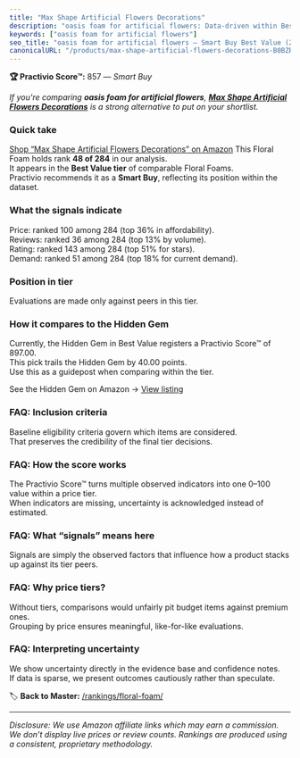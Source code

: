 ```yaml
---
title: "Max Shape Artificial Flowers Decorations"
description: "oasis foam for artificial flowers: Data-driven within Best Value ranking using the Practivio Score™. Positioned by quality, value, demand, findability, momentu…"
keywords: ["oasis foam for artificial flowers"]
seo_title: "oasis foam for artificial flowers — Smart Buy Best Value (2025)"
canonicalURL: "/products/max-shape-artificial-flowers-decorations-B0BZR9FWZ9/"
---
```


**🏆 Practivio Score™:** 857 — _Smart Buy_


*If you're comparing **oasis foam for artificial flowers**, **[Max Shape Artificial Flowers Decorations](https://www.amazon.com/dp/B0BZR9FWZ9?tag=practivio-20)** is a strong alternative to put on your shortlist.*
### Quick take
[Shop “Max Shape Artificial Flowers Decorations” on Amazon](https://www.amazon.com/dp/B0BZR9FWZ9?tag=practivio-20)
This Floral Foam holds rank **48 of 284** in our analysis.  
It appears in the **Best Value tier** of comparable Floral Foams.  
Practivio recommends it as a **Smart Buy**, reflecting its position within the dataset.

### What the signals indicate
Price: ranked 100 among 284 (top 36% in affordability).  
Reviews: ranked 36 among 284 (top 13% by volume).  
Rating: ranked 143 among 284 (top 51% for stars).  
Demand: ranked 51 among 284 (top 18% for current demand).

### Position in tier
Evaluations are made only against peers in this tier.

### How it compares to the Hidden Gem
Currently, the Hidden Gem in Best Value registers a Practivio Score™ of 897.00.  
This pick trails the Hidden Gem by 40.00 points.  
Use this as a guidepost when comparing within the tier.  

See the Hidden Gem on Amazon → [View listing](https://www.amazon.com/dp/B07WXQGL1K?tag=practivio-20)

### FAQ: Inclusion criteria
Baseline eligibility criteria govern which items are considered.  
That preserves the credibility of the final tier decisions.

### FAQ: How the score works
The Practivio Score™ turns multiple observed indicators into one 0–100 value within a price tier.  
When indicators are missing, uncertainty is acknowledged instead of estimated.

### FAQ: What “signals” means here
Signals are simply the observed factors that influence how a product stacks up against its tier peers.

### FAQ: Why price tiers?
Without tiers, comparisons would unfairly pit budget items against premium ones.  
Grouping by price ensures meaningful, like-for-like evaluations.

### FAQ: Interpreting uncertainty
We show uncertainty directly in the evidence base and confidence notes.  
If data is sparse, we present outcomes cautiously rather than speculate.


🏷️ **Back to Master:** [/rankings/floral-foam/](/rankings/floral-foam/)

---
_Disclosure: We use Amazon affiliate links which may earn a commission. We don’t display live prices or review counts. Rankings are produced using a consistent, proprietary methodology._
